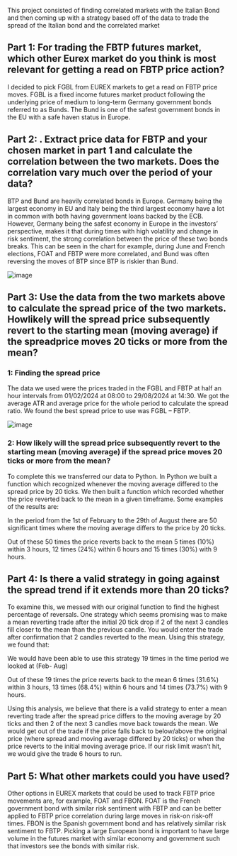 This project consisted of finding correlated markets with the Italian Bond and then coming up with a strategy based off of the data to trade the spread of the Italian bond and the correlated market


## Part 1: For trading the FBTP futures market, which other Eurex market do you think is most relevant for getting a read on FBTP price action?


I decided to pick FGBL from EUREX markets to get a read on FBTP price moves. FGBL is a fixed income futures market product following the underlying price of medium to long-term Germany government bonds referred to as Bunds. The Bund is one of the safest government bonds in the EU with a safe haven status in Europe.  

## Part 2:  . Extract price data for FBTP and your chosen market in part 1 and calculate the correlation between the two markets. Does the correlation vary much over the period of your data?


BTP and Bund are heavily correlated bonds in Europe. Germany being the largest economy in EU and Italy being the third largest economy have a lot in common with both having government loans backed by the ECB. However, Germany being the safest economy in Europe in the investors’ perspective, makes it that during times with high volatility and change in risk sentiment, the strong correlation between the price of these two bonds breaks. This can be seen in the chart for example, during June and French elections, FOAT and FBTP were more correlated, and Bund was often reversing the moves of BTP since BTP is riskier than Bund. 

![image](https://github.com/user-attachments/assets/2cfe9e58-2ed6-4df3-9c7c-9bda06f3729c)

## Part 3:  Use the data from the two markets above to calculate the spread price of the two markets. Howlikely will the spread price subsequently revert to the starting mean (moving average) if the spreadprice moves 20 ticks or more from the mean?

### 1: Finding the spread price 

The data we used were the prices traded in the FGBL and FBTP at half an hour intervals from 01/02/2024 at 08:00 to 29/08/2024 at 14:30. We got the average ATR and average price for the whole period to calculate the spread ratio. We found the best spread price to use was FGBL – FBTP. 


![image](https://github.com/user-attachments/assets/ac5dd0fc-5526-431d-8551-7343d9d8cb57)



### 2: How likely will the spread price subsequently revert to the starting mean (moving average) if the spread price moves 20 ticks or more from the mean? 

To complete this we transferred our data to Python. In Python we built a function which recognized whenever the moving average differed to the spread price by 20 ticks. We then built a function which recorded whether the price reverted back to the mean in a given timeframe. Some examples of the results are: 

In the period from the 1st of February to the 29th of August there are 50 significant times where the moving average differs to the price by 20 ticks. 

Out of these 50 times the price reverts back to the mean 5 times (10%) within 3 hours, 12 times (24%) within 6 hours and 15 times (30%) with 9 hours.  

  

 

## Part 4: Is there a valid strategy in going against the spread trend if it extends more than 20 ticks? 

To examine this, we messed with our original function to find the highest percentage of reversals. One strategy which seems promising was to make a mean reverting trade after the initial 20 tick drop if 2 of the next 3 candles fill closer to the mean than the previous candle. You would enter the trade after confirmation that 2 candles reverted to the mean. Using this strategy, we found that: 

We would have been able to use this strategy 19 times in the time period we looked at (Feb- Aug) 

Out of these 19 times the price reverts back to the mean 6 times (31.6%) within 3 hours, 13 times (68.4%) within 6 hours and 14 times (73.7%) with 9 hours. 

 

Using this analysis, we believe that there is a valid strategy to enter a mean reverting trade after the spread price differs to the moving average by 20 ticks and then 2 of the next 3 candles move back towards the mean. We would get out of the trade if the price falls back to below/above the original price (where spread and moving average differed by 20 ticks) or when the price reverts to the initial moving average price. If our risk limit wasn’t hit, we would give the trade 6 hours to run. 


## Part 5: What other markets could you have used?

Other options in EUREX markets that could be used to track FBTP price movements are, for example, FOAT and FBON. FOAT is the French government bond with similar risk sentiment with FBTP and can be better applied to FBTP price correlation during large moves in risk-on risk-off times. FBON is the Spanish government bond and has relatively similar risk sentiment to FBTP. Picking a large European bond is important to have large volume in the futures market with similar economy and government such that investors see the bonds with similar risk. 
